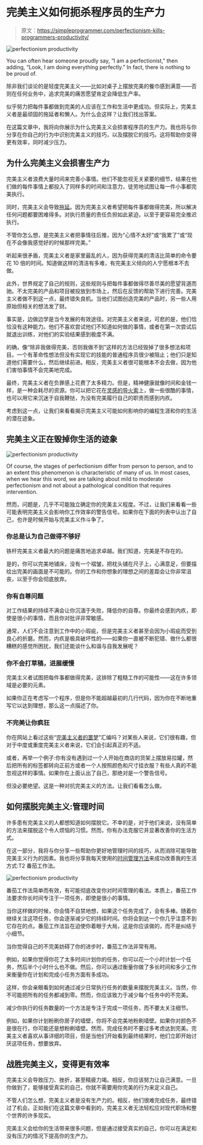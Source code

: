 # 完美主义如何扼杀程序员的生产力

> 原文：<https://simpleprogrammer.com/perfectionism-kills-programmers-productivity/>

![perfectionism productivity](img/1afae1583eb9aca6198d69c29f1d31a5.png)

You can often hear someone proudly say, “I am a perfectionist,” then adding, “Look, I am doing everything perfectly.” In fact, there is nothing to be proud of.

除非我们谈论的是轻度完美主义——比如对桌子上摆放完美的餐巾感到满意——否则在任何业务中，追求完美的痛苦愿望肯定会降低生产率。

似乎努力把每件事都做到完美的人应该在工作和生活中更成功。但实际上，完美主义者是最顽固的拖延者和懒人。为什么会这样？让我们找出答案。

在这篇文章中，我将向你展示为什么完美主义会损害程序员的生产力。我也将与你分享在你自己的行为中识别完美主义的技巧，以及摆脱它的技巧。这将帮助你变得更有效率，同时减少压力。

## 为什么完美主义会损害生产力

完美主义者浪费大量时间来完善小事情。他们不能忽视无关紧要的细节，结果在他们做的每件事情上都投入了同样多的时间和注意力，徒劳地试图让每一件小事都完美执行。

同时，完美主义会导致[拖延](https://jatapp.com/blog/keeping-deadlines-in-software-development/)。因为完美主义者希望把每件事都做得完美，所以解决任何问题都要困难得多。对执行质量的责任负担如此紧迫，以至于更容易完全推迟执行。

不管你怎么想，是完美主义者把事情往后推，因为“心情不太好”或“我累了”或“现在不会像我感觉好的时候那样完美。”

听起来很矛盾，完美主义者是家里最乱的人，因为获得完美的清洁比简单的命令要花 10 倍的时间。知道做这样的清洁有多难，有完美主义倾向的人宁愿根本不去做。

此外，世界规定了自己的规则，这些规则与把每件事都做得尽善尽美的愿望背道而驰。不太完美的产品和项目被投放到市场上，然后在反馈的帮助下进行完善。完美主义者做不到这一点，最终错失良机。当他们试图创造完美的产品时，另一些人用原始但相关的想法发了财。

事实是，边做边学是当今发展的有效途径。对完美主义者来说，可悲的是，他们恰恰没有这种能力。他们不喜欢尝试他们不知道如何做的事情，或者在第一次尝试后就退出训练，对他们的实验结果感到极度不满。

的确，像“除非我做得完美，否则我做不到”这样的方法已经毁掉了很多想法和项目。一个有革命性想法但没有实现它的技能的普通程序员很少被阻止；他们只是知道他们需要什么，然后继续前进。相反，完美主义者很可能根本不会去做，因为他们害怕事情不会完美地完成。

最终，完美主义者在负罪感上花费了太多精力。但是，精神健康就像时间和金钱一样，是一种会耗尽的资源。你可以把它花在[灵感的导火索](https://simpleprogrammer.com/inspiration-creativity-software-developer/)上，做一些很酷的事情，也可以用它来沉迷于自我鞭挞，为没有完美履行自己的职责而感到内疚。

考虑到这一点，让我们来看看揭示完美主义可能如何影响你的编程生涯和你的生活的潜在迹象。

## 完美主义正在毁掉你生活的迹象

![perfectionism productivity](img/3f1994662554be844173e2ec9df75606.png)

Of course, the stages of perfectionism differ from person to person, and to an extent this phenomenon is characteristic of many of us. In most cases, when we hear this word, we are talking about mild to moderate perfectionism and not about a pathological condition that requires intervention.

然而，问题是，几乎不可能独立确定你的完美主义程度。不过，让我们来看看一些可能表明完美主义会影响你工作效率的警告信号。如果你在下面的列表中认出了自己，也许是时候开始与完美主义作斗争了。

### 你总是认为自己做得不够好

铁杆完美主义者最大的问题是痛苦地追求卓越。我们知道，完美是不存在的。

是的，你可以完美地铺床，没有一个褶皱，把枕头铺在尺子上，心满意足，但要描绘出完美的画面是不可能的。你的工作和你想象的理想之间的差距会让你非常沮丧，以至于你会彻底放弃。

### 你有自尊问题

对工作结果的持续不满会让你沉湎于失败，降低你的自尊。你最终会感到内疚，即使是很小的事情，而且你对批评非常敏感。

通常，人们不会注意到工作中的小瑕疵，但是完美主义者甚至会因为小瑕疵而受到良心的折磨。然而，内疚是极具破坏性的——如果你一直被不断犯错、做什么都很糟糕的感觉所困扰，我们还能谈什么和谐与自我发展呢？

### 你不会打草稿，进展缓慢

完美主义者试图把每件事都做得完美，这排除了粗糙工作的可能性——这在许多领域是必要的元素。

如果你正在考虑写一个程序，但是你不能超越最初的几行代码，因为你在不断地重写它以达到理想，那么这一点描述了你。

### 不完美让你疯狂

你在网站上看过这些“[完美主义者的噩梦](https://www.amazon.com/dp/0996435409/makithecompsi-20)”汇编吗？对某些人来说，它们很有趣，但对于中度或重度完美主义者来说，它们会引起真正的不适。

或者，再举一个例子:你有没有遇到过一个人开始在商店的货架上摆放易拉罐，然后把所有的标签都转向正前方或者一个人按照颜色和尺寸挂衣服？有些人真的不能忽视这样的事情。如果你在上面认出了自己，那绝对是一个警告信号。

但没必要绝望。这是一种对抗完美主义的方法。让我们看看怎么做。

## 如何摆脱完美主义:管理时间

许多患有完美主义的人都想知道如何摆脱它。不幸的是，对于他们来说，没有简单的方法来摆脱这个令人烦恼的习惯。然而，你有办法克服它并显著改善你的生活方式。

在这一部分，我将与你分享一些帮助你更好地管理时间的技巧，从而消除可能导致完美主义行为的因素。我也将分享我每天使用的[时间管理方法](https://simpleprogrammer.com/programmer-productivity-time-attention-management/)来成功改善我的生活方式:T2 番茄工作法。

![perfectionism productivity](img/b88e8e59a9d65753bece1a8cf114068c.png)

番茄工作法简单而有效，有可能彻底改变你对时间管理的看法。本质上，番茄工作法要求你长时间专注于一项任务，即使是很小的事情。

当你这样做的时候，你会情不自禁地想，如果这个任务完成了，会有多棒。随着你继续关注这项任务，你会逐渐减少它的持续时间。你将会到达一个你几乎注意不到它存在的点。番茄工作法旨在迫使你着眼于大局，这是你应该做的，而不是纠结于小细节。

当你觉得自己的不完美妨碍了你的进步时，番茄工作法非常有用。

例如，如果你觉得你花了太多时间计划你的任务，你可以花一个小时计划一个任务，然后半个小时什么也不做。然后，你可以通过衡量你做了多长时间和多少工作来衡量你在计划和完成小任务方面有多成功。

这样，你会亲眼看到如何通过减少日常执行任务的数量来摆脱完美主义。当然，你不可能把所有的任务都减到零。然而，你应该致力于减少每个任务中的不完美。

减少你执行的任务数量的一个方法是专注于完成一项任务，而不要太关注细节。

例如，如果你计划粉刷你房子的墙壁，你将不会完美地粉刷墙壁。如果你对颜色不是很在行，你可能还是想粉刷墙壁。然而，完成任务时不要过多考虑达到完美。完美主义者喜欢从事详细的项目，但是当他们开始看到最终结果时，他们立即开始讨厌这项任务，想要放弃。

## 战胜完美主义，变得更有效率

完美主义会导致压力、挫折，甚至精疲力竭。相反，你应该努力让自己满意。一旦你做到了，能够接受真实的自己，你就不需要用你完美的行为来定义自己。

不管人们怎么想，完美主义者是没有生产力的。相反，他们很难完成任务，最终错过了机会。正如我们在这篇文章中看到的，完美主义者无法轻松应对现代职场和整个世界的许多现实。

完美主义会给你的生活带来很多问题，但是通过接受真实的自己，你可以在满足和没有压力的情况下提高你的生产力。
